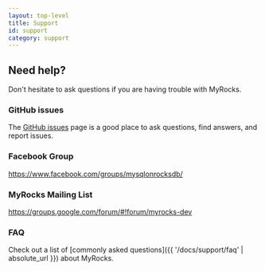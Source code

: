 ```yaml
---
layout: top-level
title: Support
id: support
category: support
---
```


## Need help?

Don't hesitate to ask questions if you are having trouble with MyRocks.

### GitHub issues

The [GitHub issues](https://github.com/facebook/mysql-5.6/issues) page is a good place to ask
questions, find answers, and report issues.

### Facebook Group

<https://www.facebook.com/groups/mysqlonrocksdb/>

### MyRocks Mailing List

<https://groups.google.com/forum/#!forum/myrocks-dev>

### FAQ

Check out a list of [commonly asked questions]({{ '/docs/support/faq' | absolute_url }}) about MyRocks.
